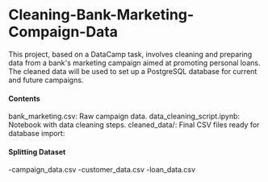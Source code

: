 # Cleaning-Bank-Marketing-Compaign-Data
This project, based on a DataCamp task, involves cleaning and preparing data from a bank's marketing campaign aimed at promoting personal loans. The cleaned data will be used to set up a PostgreSQL database for current and future campaigns.

#### Contents
bank_marketing.csv: Raw campaign data.
data_cleaning_script.ipynb: Notebook with data cleaning steps.
cleaned_data/: Final CSV files ready for database import:
#### Splitting Dataset 
-campaign_data.csv
-customer_data.csv
-loan_data.csv

